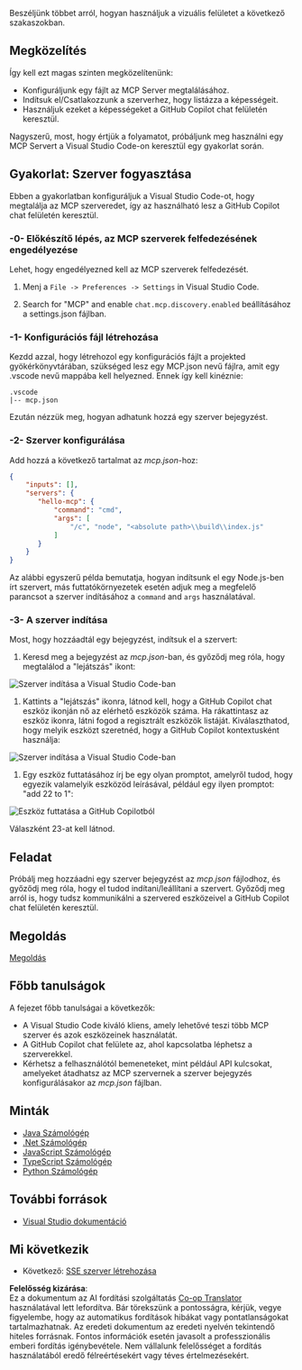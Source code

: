 <!--
CO_OP_TRANSLATOR_METADATA:
{
  "original_hash": "c37fabfbc0dcbc9a4afb6d17e7d3be9f",
  "translation_date": "2025-05-17T11:14:11+00:00",
  "source_file": "03-GettingStarted/04-vscode/README.md",
  "language_code": "hu"
}
-->
Beszéljünk többet arról, hogyan használjuk a vizuális felületet a következő szakaszokban.

## Megközelítés

Így kell ezt magas szinten megközelítenünk:

- Konfiguráljunk egy fájlt az MCP Server megtalálásához.
- Indítsuk el/Csatlakozzunk a szerverhez, hogy listázza a képességeit.
- Használjuk ezeket a képességeket a GitHub Copilot chat felületén keresztül.

Nagyszerű, most, hogy értjük a folyamatot, próbáljunk meg használni egy MCP Servert a Visual Studio Code-on keresztül egy gyakorlat során.

## Gyakorlat: Szerver fogyasztása

Ebben a gyakorlatban konfiguráljuk a Visual Studio Code-ot, hogy megtalálja az MCP szerveredet, így az használható lesz a GitHub Copilot chat felületén keresztül.

### -0- Előkészítő lépés, az MCP szerverek felfedezésének engedélyezése

Lehet, hogy engedélyezned kell az MCP szerverek felfedezését.

1. Menj a `File -> Preferences -> Settings` in Visual Studio Code.

1. Search for "MCP" and enable `chat.mcp.discovery.enabled` beállításához a settings.json fájlban.

### -1- Konfigurációs fájl létrehozása

Kezdd azzal, hogy létrehozol egy konfigurációs fájlt a projekted gyökérkönyvtárában, szükséged lesz egy MCP.json nevű fájlra, amit egy .vscode nevű mappába kell helyezned. Ennek így kell kinéznie:

```text
.vscode
|-- mcp.json
```

Ezután nézzük meg, hogyan adhatunk hozzá egy szerver bejegyzést.

### -2- Szerver konfigurálása

Add hozzá a következő tartalmat az *mcp.json*-hoz:

```json
{
    "inputs": [],
    "servers": {
       "hello-mcp": {
           "command": "cmd",
           "args": [
               "/c", "node", "<absolute path>\\build\\index.js"
           ]
       }
    }
}
```

Az alábbi egyszerű példa bemutatja, hogyan indítsunk el egy Node.js-ben írt szervert, más futtatókörnyezetek esetén adjuk meg a megfelelő parancsot a szerver indításához a `command` and `args` használatával.

### -3- A szerver indítása

Most, hogy hozzáadtál egy bejegyzést, indítsuk el a szervert:

1. Keresd meg a bejegyzést az *mcp.json*-ban, és győződj meg róla, hogy megtalálod a "lejátszás" ikont:

  ![Szerver indítása a Visual Studio Code-ban](../../../../translated_images/vscode-start-server.c7f1132263a8ce789fa7f436eb3df7e36199ebf863f1a8205bfc4483c9e40924.hu.png)

1. Kattints a "lejátszás" ikonra, látnod kell, hogy a GitHub Copilot chat eszköz ikonján nő az elérhető eszközök száma. Ha rákattintasz az eszköz ikonra, látni fogod a regisztrált eszközök listáját. Kiválaszthatod, hogy melyik eszközt szeretnéd, hogy a GitHub Copilot kontextusként használja:

  ![Szerver indítása a Visual Studio Code-ban](../../../../translated_images/vscode-tool.ce37be05a56b9af258f882c161dbf35e23ac885b08ee5f5ee643097653b135b8.hu.png)

1. Egy eszköz futtatásához írj be egy olyan promptot, amelyről tudod, hogy egyezik valamelyik eszközöd leírásával, például egy ilyen promptot: "add 22 to 1":

  ![Eszköz futtatása a GitHub Copilotból](../../../../translated_images/vscode-agent.7f56a5ce3cef334adfe737514a7e8ac9384fa4161dd4df14bd3ddc9cd1a154f4.hu.png)

  Válaszként 23-at kell látnod.

## Feladat

Próbálj meg hozzáadni egy szerver bejegyzést az *mcp.json* fájlodhoz, és győződj meg róla, hogy el tudod indítani/leállítani a szervert. Győződj meg arról is, hogy tudsz kommunikálni a szervered eszközeivel a GitHub Copilot chat felületén keresztül.

## Megoldás

[Megoldás](./solution/README.md)

## Főbb tanulságok

A fejezet főbb tanulságai a következők:

- A Visual Studio Code kiváló kliens, amely lehetővé teszi több MCP szerver és azok eszközeinek használatát.
- A GitHub Copilot chat felülete az, ahol kapcsolatba léphetsz a szerverekkel.
- Kérhetsz a felhasználótól bemeneteket, mint például API kulcsokat, amelyeket átadhatsz az MCP szervernek a szerver bejegyzés konfigurálásakor az *mcp.json* fájlban.

## Minták

- [Java Számológép](../samples/java/calculator/README.md)
- [.Net Számológép](../../../../03-GettingStarted/samples/csharp)
- [JavaScript Számológép](../samples/javascript/README.md)
- [TypeScript Számológép](../samples/typescript/README.md)
- [Python Számológép](../../../../03-GettingStarted/samples/python)

## További források

- [Visual Studio dokumentáció](https://code.visualstudio.com/docs/copilot/chat/mcp-servers)

## Mi következik

- Következő: [SSE szerver létrehozása](/03-GettingStarted/05-sse-server/README.md)

**Felelősség kizárása**:  
Ez a dokumentum az AI fordítási szolgáltatás [Co-op Translator](https://github.com/Azure/co-op-translator) használatával lett lefordítva. Bár törekszünk a pontosságra, kérjük, vegye figyelembe, hogy az automatikus fordítások hibákat vagy pontatlanságokat tartalmazhatnak. Az eredeti dokumentum az eredeti nyelvén tekintendő hiteles forrásnak. Fontos információk esetén javasolt a professzionális emberi fordítás igénybevétele. Nem vállalunk felelősséget a fordítás használatából eredő félreértésekért vagy téves értelmezésekért.